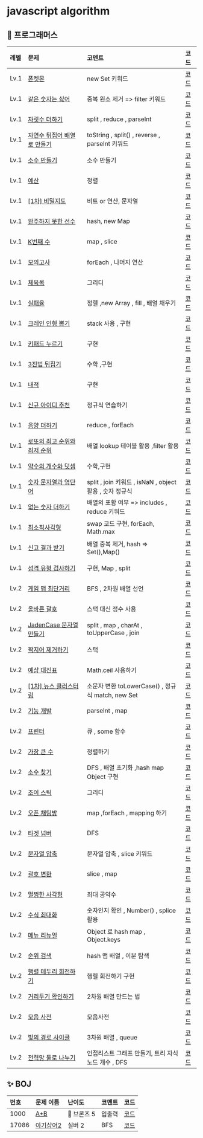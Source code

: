 # javascript algorithm

## 👻 프로그래머스

| 레벨   | 문제                                                                            | 코멘트                                           | 코드                                    |
|:-----|:------------------------------------------------------------------------------|:----------------------------------------------|:--------------------------------------
| Lv.1 | [폰켓몬](https://programmers.co.kr/learn/courses/30/lessons/1845)                | new Set 키워드                                   | [코드](programmers/level1/폰켓몬.md)       |
| Lv.1 | [같은 숫자는 싫어](https://programmers.co.kr/learn/courses/30/lessons/12906)         | 중복 원소 제거 => filter 키워드                        | [코드](programmers/level1/같은숫자.md)      |
| Lv.1 | [자릿수 더하기](https://programmers.co.kr/learn/courses/30/lessons/12931)           | split , reduce , parseInt                     | [코드](programmers/level1/자리수더하기.md)    |
| Lv.1 | [자연수 뒤집어 배열로 만들기](https://programmers.co.kr/learn/courses/30/lessons/12932)   | toString , split() , reverse  , parseInt 키워드  | [코드](programmers/level1/자연수뒤집어.md)    |
| Lv.1 | [소수 만들기](https://programmers.co.kr/learn/courses/30/lessons/12977)            | 소수 만들기                                        | [코드](programmers/level1/소수만들기.md)     |
| Lv.1 | [예산](https://programmers.co.kr/learn/courses/30/lessons/12982)                | 정렬                                            | [코드](programmers/level1/예산.md)        |
| Lv.1 | [[1차] 비밀지도](https://programmers.co.kr/learn/courses/30/lessons/17681)         | 비트 or 연산, 문자열                                 | [코드](programmers/level1/비밀지도.md)      |
| Lv.1 | [완주하지 못한 선수](https://programmers.co.kr/learn/courses/30/lessons/42576)        | hash,  new Map                                | [코드](programmers/level1/완주하지못한.md)    |
| Lv.1 | [K번째 수](https://programmers.co.kr/learn/courses/30/lessons/42748)             | map , slice                                   | [코드](programmers/level1/K번째.md)       |
| Lv.1 | [모의고사](https://programmers.co.kr/learn/courses/30/lessons/42840)              | forEach , 나머지 연산                              | [코드](programmers/level1/모의고사.md)      |
| Lv.1 | [체육복](https://programmers.co.kr/learn/courses/30/lessons/42862)               | 그리디                                           | [코드](programmers/level1/체육복.md)       |
| Lv.1 | [실패율](https://programmers.co.kr/learn/courses/30/lessons/42889)               | 정렬 ,new Array , fill , 배열 채우기                 | [코드](programmers/level1/실패율.md)       |
| Lv.1 | [크레인 인형 뽑기](https://programmers.co.kr/learn/courses/30/lessons/64061)         | stack 사용 , 구현                                 | [코드](programmers/level1/크레인.md)       |
| Lv.1 | [키패드 누르기](https://programmers.co.kr/learn/courses/30/lessons/67256)           | 구현                                            | [코드](programmers/level1/키패드.md)       |
| Lv.1 | [3진법 뒤집기](https://programmers.co.kr/learn/courses/30/lessons/68935)           | 수학 ,구현                                        | [코드](programmers/level1/3진법.md)       |
| Lv.1 | [내적](https://programmers.co.kr/learn/courses/30/lessons/70128)                | 구현                                            | [코드](programmers/level1/내적.md)        |
| Lv.1 | [신규 아이디 추천](https://programmers.co.kr/learn/courses/30/lessons/72410)         | 정규식 연습하기                                      | [코드](programmers/level1/신규.md)        |
| Lv.1 | [음양 더하기](https://programmers.co.kr/learn/courses/30/lessons/76501)            | reduce , forEach                              | [코드](programmers/level1/음양.md)        |
| Lv.1 | [로또의 최고 순위와 최저 순위](https://programmers.co.kr/learn/courses/30/lessons/77484)  | 배열 lookup 테이블 활용 ,filter 활용                   | [코드](programmers/level1/로또.md)        |
| Lv.1 | [약수의 개수와 덧셈](https://programmers.co.kr/learn/courses/30/lessons/77884)        | 수학,구현                                         | [코드](programmers/level1/약수의개수.md)     |
| Lv.1 | [숫자 문자열과 영단어](https://programmers.co.kr/learn/courses/30/lessons/81301)       | split , join 키워드 , isNaN , object 활용 , 숫자 정규식 | [코드](programmers/level1/숫자문자열.md)     |
| Lv.1 | [없는 숫자 더하기](https://programmers.co.kr/learn/courses/30/lessons/86051)         | 배열의 포함 여부 => includes , reduce 키워드            | [코드](programmers/level1/없는숫자.md)      |
| Lv.1 | [최소직사각형](https://programmers.co.kr/learn/courses/30/lessons/86491)            | swap 코드 구현, forEach, Math.max                 | [코드](programmers/level1/최소직사각형.md)    |
| Lv.1 | [신고 결과 받기](https://programmers.co.kr/learn/courses/30/lessons/92334)          | 배열 중복 제거, hash => Set(),Map()                 | [코드](programmers/level1/신고결과받기.md)    |
| Lv.1 | [성격 유형 검사하기](https://programmers.co.kr/learn/courses/30/lessons/118666)       | 구현, Map , split                               | [코드](programmers/level1/성격유형.md)      |
| Lv.2 | [게임 맵 최단거리](https://programmers.co.kr/learn/courses/30/lessons/1844)          | BFS , 2차원 배열 선언                               | [코드](programmers/level2/게임맵.md)       |
| Lv.2 | [올바른 괄호](https://programmers.co.kr/learn/courses/30/lessons/12909)            | 스택 대신 정수 사용                                   | [코드](programmers/level2/올바른괄호.md)     |
| Lv.2 | [JadenCase 문자열 만들기](https://programmers.co.kr/learn/courses/30/lessons/12951) | split , map , charAt , toUpperCase , join     | [코드](programmers/level2/JadenCase.md) |
| Lv.2 | [짝지어 제거하기](https://programmers.co.kr/learn/courses/30/lessons/12973)          | 스택                                            | [코드](programmers/level2/짝지어제거하기.md)   |
| Lv.2 | [예상 대진표](https://programmers.co.kr/learn/courses/30/lessons/12985)            | Math.ceil 사용하기                                | [코드](programmers/level2/예상대진표.md)     |
| Lv.2 | [[1차] 뉴스 클러스터링](https://programmers.co.kr/learn/courses/30/lessons/17677)     | 소문자 변환 toLowerCase() , 정규식 match, new Set     | [코드](programmers/level2/뉴스.md)        |
| Lv.2 | [기능 개발](https://programmers.co.kr/learn/courses/30/lessons/42586)             | parseInt , map                                | [코드](programmers/level2/기능개발.md)      |
| Lv.2 | [프린터](https://programmers.co.kr/learn/courses/30/lessons/42587)               | 큐 , some 함수                                   | [코드](programmers/level2/프린터.md)       |
| Lv.2 | [가장 큰 수](https://programmers.co.kr/learn/courses/30/lessons/42746)            | 정렬하기                                          | [코드](programmers/level2/가장큰수.md)      |
| Lv.2 | [소수 찾기](https://programmers.co.kr/learn/courses/30/lessons/42839)             | DFS , 배열 초기화 ,hash map Object 구현              | [코드](programmers/level2/소수찾기.md)      |
| Lv.2 | [조이 스틱](https://programmers.co.kr/learn/courses/30/lessons/42860)             | 그리디                                           | [코드](programmers/level2/조이스틱.md)      |
| Lv.2 | [오픈 채팅방](https://programmers.co.kr/learn/courses/30/lessons/42888)            | map ,forEach , mapping 하기                     | [코드](programmers/level2/오픈채팅방.md)     |
| Lv.2 | [타겟 넘버](https://programmers.co.kr/learn/courses/30/lessons/43165)             | DFS                                           | [코드](programmers/level2/타겟넘버.md)      |
| Lv.2 | [문자열 압축](https://programmers.co.kr/learn/courses/30/lessons/60057)            | 문자열 압축  , slice 키워드                           | [코드](programmers/level2/문자열압축.md)     |
| Lv.2 | [괄호 변환](https://programmers.co.kr/learn/courses/30/lessons/60058)             | slice , map                                   | [코드](programmers/level2/괄호변환.md)      |
| Lv.2 | [멀쩡한 사각형](https://programmers.co.kr/learn/courses/30/lessons/62048)           | 최대 공약수                                        | [코드](programmers/level2/멀쩡한사각형.md)    |
| Lv.2 | [수식 최대화](https://programmers.co.kr/learn/courses/30/lessons/67257)            | 숫자인지 확인 , Number() ,  splice 활용               | [코드](programmers/level2/수식최대화.md)     |
| Lv.2 | [메뉴 리뉴얼](https://programmers.co.kr/learn/courses/30/lessons/72411)            | Object 로 hash map , Object.keys               | [코드](programmers/level2/메뉴리뉴얼.md)     |
| Lv.2 | [순위 검색](https://programmers.co.kr/learn/courses/30/lessons/72412)             | hash 맵 배열 , 이분 탐색                             | [코드](programmers/level2/순위검색.md)      |
| Lv.2 | [행렬 테두리 회전하기](https://programmers.co.kr/learn/courses/30/lessons/77485)       | 행렬 회전하기 구현                                    | [코드](programmers/level2/행렬회전.md)      |
| Lv.2 | [거리두기 확인하기](https://programmers.co.kr/learn/courses/30/lessons/81302)         | 2차원 배열 만드는 법                                  | [코드](programmers/level2/거리두기.md)      |
| Lv.2 | [모음 사전](https://programmers.co.kr/learn/courses/30/lessons/84512)             | 모음사전                                          | [코드](programmers/level2/모음사전.md)      |
| Lv.2 | [빛의 경로 사이클](https://programmers.co.kr/learn/courses/30/lessons/86052)         | 3차원 배열   , queue                              | [코드](programmers/level2/빛의경로.md)      |
| Lv.2 | [전력망 둘로 나누기](https://programmers.co.kr/learn/courses/30/lessons/86971)        | 인접리스트 그래프 만들기, 트리 자식 노드 개수 , DFS              | [코드](programmers/level2/전력망.md)       |


## ✨ BOJ

|번호|문제 이름| 난이도       | 코멘트   | 코드|
|:---|:----|:----------|:------|:-----
| 1000  |  [A+B](https://www.acmicpc.net/problem/1000)   | 🥉  브론즈 5 | 입출력   | [코드](BOJ/bronze5/1000.md)
| 17086 | [아기상어2](https://www.acmicpc.net/problem/17086) |  실버  2    | BFS   | [코드](BOJ/silver2/17086.md)